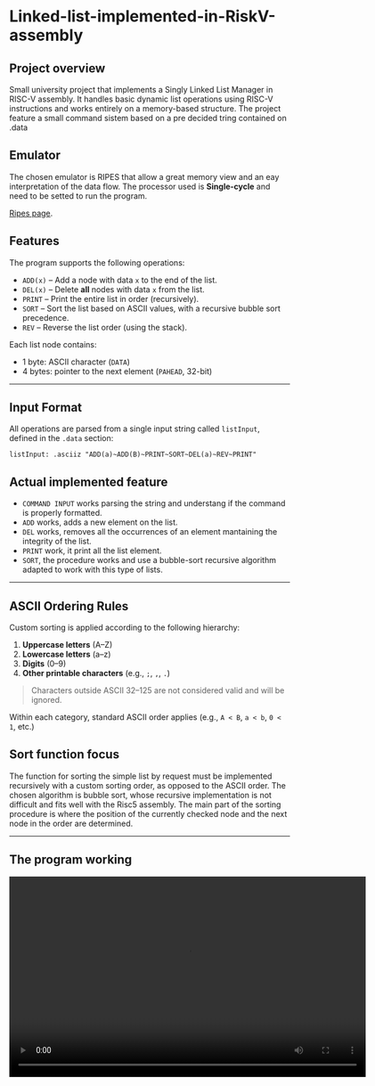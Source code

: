 # Linked-list-implemented-in-RiskV-assembly

## Project overview

Small university project that implements a Singly Linked List Manager in RISC-V assembly. It handles basic dynamic list operations using RISC-V instructions and works entirely on a memory-based structure. The project feature a small command sistem based on a pre decided tring contained on .data

## Emulator

The chosen emulator is RIPES that allow a great memory view and an eay interpretation of the data flow. The processor used is **Single-cycle** and need to be setted to run the program.

[Ripes page](https://github.com/mortbopet/Ripes).

## Features

The program supports the following operations:

- `ADD(x)` – Add a node with data `x` to the end of the list.
- `DEL(x)` – Delete **all** nodes with data `x` from the list.
- `PRINT` – Print the entire list in order (recursively).
- `SORT` – Sort the list based on ASCII values, with a recursive bubble sort precedence.
- `REV` – Reverse the list order (using the stack).

Each list node contains:
- 1 byte: ASCII character (`DATA`)
- 4 bytes: pointer to the next element (`PAHEAD`, 32-bit)

---
## Input Format

All operations are parsed from a single input string called `listInput`, defined in the `.data` section:

```assembly
listInput: .asciiz "ADD(a)~ADD(B)~PRINT~SORT~DEL(a)~REV~PRINT"
```
## Actual implemented feature

- `COMMAND INPUT` works parsing the string and understang if the command is properly formatted.
- `ADD` works, adds a new element on the list.
- `DEL` works, removes all the occurrences of an element mantaining the integrity of the list.
- `PRINT` work, it print all the list element.
- `SORT`, the procedure works and use a bubble-sort recursive algorithm adapted to work with this type of lists.

---
## ASCII Ordering Rules

Custom sorting is applied according to the following hierarchy:

1. **Uppercase letters** (A–Z)
2. **Lowercase letters** (a–z)
3. **Digits** (0–9)
4. **Other printable characters** (e.g., `;`, `,`, `.`)

> Characters outside ASCII 32–125 are not considered valid and will be ignored.

Within each category, standard ASCII order applies (e.g., `A < B`, `a < b`, `0 < 1`, etc.)


## Sort function focus 

The function for sorting the simple list by request must be implemented recursively with a custom sorting order, as opposed to the ASCII order. The chosen algorithm is bubble sort, whose recursive implementation is not difficult and fits well with the Risc5 assembly. The main part of the sorting procedure is where the position of the currently checked node and the next node in the order are determined.

---
## The program working 

<video width="640" height="360" controls>
  <source src="https://github.com/OverGravy/Linked-list-implemented-in-RiscV-assembly/raw/main/Doc/linkedList%20resized.mp4" type="video/mp4">
  Il tuo browser non supporta il tag video.
</video>